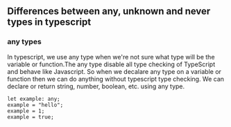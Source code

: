 ## Differences between any, unknown and never types in typescript

### any types

In typescript, we use any type when we're not sure what type will be the variable or function.The any type disable all type checking of TypeScript and behave like Javascript. So when we decalare any type on a variable or function then we can do anything without typescript type checking. We can declare or return string, number, boolean, etc. using any type.

```
let example: any;
example = "hello";
example = 1;
example = true;
```